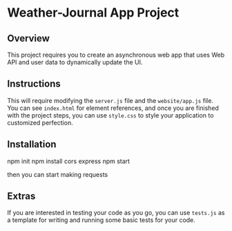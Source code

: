 # Weather-Journal App Project

## Overview
This project requires you to create an asynchronous web app that uses Web API and user data to dynamically update the UI. 

## Instructions
This will require modifying the `server.js` file and the `website/app.js` file. You can see `index.html` for element references, and once you are finished with the project steps, you can use `style.css` to style your application to customized perfection.

## Installation 
npm init
npm install cors express
npm start

then you can start making requests


## Extras
If you are interested in testing your code as you go, you can use `tests.js` as a template for writing and running some basic tests for your code.

